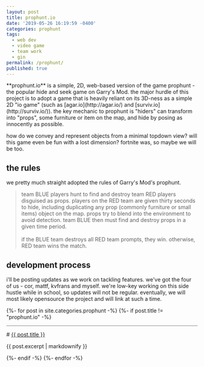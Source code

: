 ```yaml
---
layout: post
title: prophunt.io
date: '2019-05-26 16:19:59 -0400'
categories: prophunt
tags:
  - web dev
  - video game
  - team work
  - gin
permalink: /prophunt/
published: true
---
```

<div markdown="1">
**prophunt.io** is a simple, 2D, web-based version of the game prophunt - the popular hide and seek game on Garry's Mod. the major hurdle of this project is to adopt a game that is heavily reliant on its 3D-ness as a simple 2D "io game" (such as [agar.io](http://agar.io/) and [surviv.io](http://surviv.io/)). the key mechanic to prophunt is "hiders" can transform into "props", some furniture or item on the map, and hide by posing as innocently as possible. 

how do we convey and represent objects from a minimal topdown view? will this game even be fun with a lost dimension? fortnite was, so maybe we will be too.

<!--more-->

## the rules

we pretty much straight adopted the rules of Garry's Mod's prophunt.

> team BLUE players hunt to find and destroy team RED players disguised as props. players on the RED team are given thirty seconds to hide, including duplicating any prop (commonly furniture or small items) object on the map. props try to blend into the environment to avoid detection. team BLUE then must find and destroy props in a given time period. <br/> <br/>
> if the BLUE team destroys all RED team prompts, they win. otherwise, RED team wins the match.

## development process

i'll be posting updates as we work on tackling features. we've got the four of us - cor, mattf, kvfrans and myself. we're low-key working on this side hustle while in school, so updates will not be regular. eventually, we will most likely opensource the project and will link at such a time.

</div>

{%- for post in site.categories.prophunt -%}
{%- if post.title != "prophunt.io" -%}
<div markdown="1" style="border-top: 1px grey solid; padding-top: 1em;">
# <a href="{{site.baseurl}}{{ post.url }}">{{ post.title }}</a>

{{ post.excerpt | markdownify }}

</div>

{%- endif -%}
{%- endfor -%}
